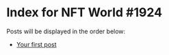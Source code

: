 # Index for NFT World #1924
Posts will be displayed in the order below:

- [Your first post](./001-first.md)

